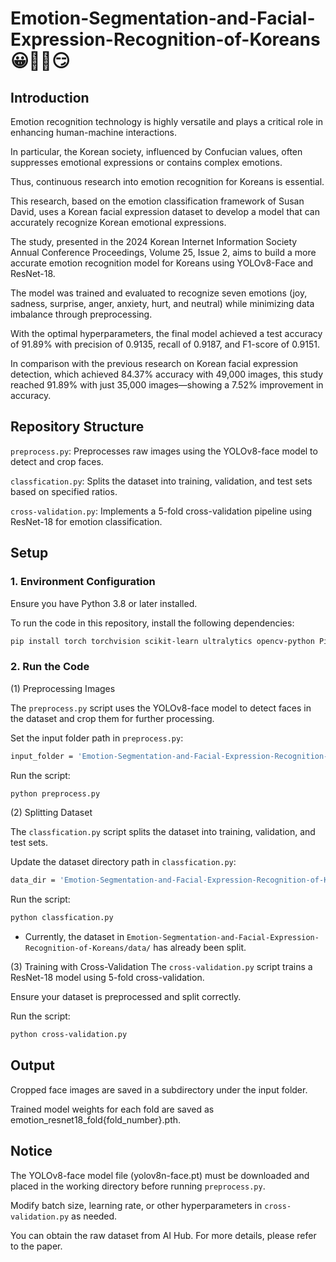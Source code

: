 # Emotion-Segmentation-and-Facial-Expression-Recognition-of-Koreans 😀🥲🤨😏
## Introduction

Emotion recognition technology is highly versatile and plays a critical role in enhancing human-machine interactions. 

In particular, the Korean  society, influenced by Confucian values, often suppresses emotional expressions or contains complex emotions. 

Thus, continuous research into emotion recognition for Koreans is essential. 

This research, based on the emotion classification framework of Susan David, uses a Korean facial expression dataset to develop a model that can accurately recognize Korean emotional expressions. 

The study, presented in the 2024 Korean Internet Information Society Annual Conference Proceedings, Volume 25, Issue 2, aims to build a more accurate emotion recognition model for Koreans using YOLOv8-Face and ResNet-18. 

The model was trained and evaluated to recognize seven emotions (joy, sadness, surprise, anger, anxiety, hurt, and neutral) while minimizing data imbalance through preprocessing. 

With the optimal hyperparameters, the final model achieved a test accuracy of 91.89% with precision of 0.9135, recall of 0.9187, and F1-score of 0.9151. 

In comparison with the previous research on Korean facial expression detection, which achieved 84.37% accuracy with 49,000 images, this study reached 91.89% with just 35,000 images—showing a 7.52% improvement in accuracy.

## Repository Structure
`preprocess.py`: Preprocesses raw images using the YOLOv8-face model to detect and crop faces.

`classfication.py`: Splits the dataset into training, validation, and test sets based on specified ratios.

`cross-validation.py`: Implements a 5-fold cross-validation pipeline using ResNet-18 for emotion classification.

## Setup

### 1. Environment Configuration
Ensure you have Python 3.8 or later installed.

To run the code in this repository, install the following dependencies:

```bash
pip install torch torchvision scikit-learn ultralytics opencv-python Pillow
```

### 2. Run the Code
(1) Preprocessing Images

The `preprocess.py` script uses the YOLOv8-face model to detect faces in the dataset and crop them for further processing.

Set the input folder path in `preprocess.py`:
```bash
input_folder = 'Emotion-Segmentation-and-Facial-Expression-Recognition-of-Koreans/data/train'
```

Run the script:
```bash
python preprocess.py
```

(2) Splitting Dataset

The `classfication.py` script splits the dataset into training, validation, and test sets.

Update the dataset directory path in `classfication.py`:
```bash
data_dir = 'Emotion-Segmentation-and-Facial-Expression-Recognition-of-Koreans/data'
```

Run the script:
```bash
python classfication.py
```
* Currently, the dataset in `Emotion-Segmentation-and-Facial-Expression-Recognition-of-Koreans/data/` has already been split.

(3) Training with Cross-Validation
The `cross-validation.py` script trains a ResNet-18 model using 5-fold cross-validation.

Ensure your dataset is preprocessed and split correctly.

Run the script:
```bash
python cross-validation.py
```
## Output
Cropped face images are saved in a subdirectory under the input folder.

Trained model weights for each fold are saved as emotion_resnet18_fold{fold_number}.pth.

## Notice
The YOLOv8-face model file (yolov8n-face.pt) must be downloaded and placed in the working directory before running `preprocess.py`.

Modify batch size, learning rate, or other hyperparameters in `cross-validation.py` as needed.

You can obtain the raw dataset from AI Hub. For more details, please refer to the paper.
